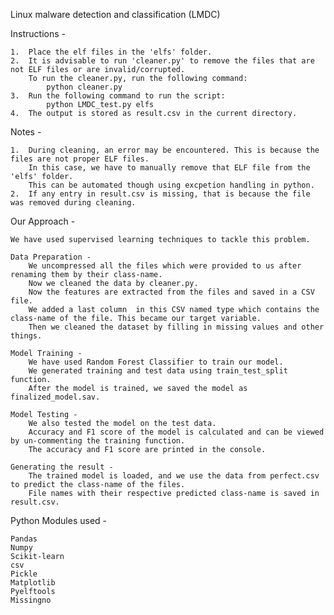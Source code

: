 Linux malware detection and classification (LMDC)

Instructions - 

    1.  Place the elf files in the 'elfs' folder.
    2.  It is advisable to run 'cleaner.py' to remove the files that are not ELF files or are invalid/corrupted.
        To run the cleaner.py, run the following command:
            python cleaner.py
    3.  Run the following command to run the script:
            python LMDC_test.py elfs
    4.  The output is stored as result.csv in the current directory.

Notes - 

    1.  During cleaning, an error may be encountered. This is because the files are not proper ELF files.
        In this case, we have to manually remove that ELF file from the 'elfs' folder.
        This can be automated though using excpetion handling in python.
    2.  If any entry in result.csv is missing, that is because the file was removed during cleaning.
        
Our Approach - 

    We have used supervised learning techniques to tackle this problem.
    
    Data Preparation - 
        We uncompressed all the files which were provided to us after renaming them by their class-name.
        Now we cleaned the data by cleaner.py.
        Now the features are extracted from the files and saved in a CSV file.
        We added a last column  in this CSV named type which contains the class-name of the file. This became our target variable.
        Then we cleaned the dataset by filling in missing values and other things.

    Model Training - 
        We have used Random Forest Classifier to train our model.
        We generated training and test data using train_test_split function.
        After the model is trained, we saved the model as finalized_model.sav.

    Model Testing -
        We also tested the model on the test data.
        Accuracy and F1 score of the model is calculated and can be viewed by un-commenting the training function.
        The accuracy and F1 score are printed in the console.
    
    Generating the result - 
        The trained model is loaded, and we use the data from perfect.csv to predict the class-name of the files.
        File names with their respective predicted class-name is saved in result.csv.

Python Modules used - 
    
    Pandas
    Numpy
    Scikit-learn
    csv
    Pickle
    Matplotlib
    Pyelftools
    Missingno
